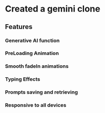 # Created a gemini clone

## Features
 ### Generative AI function
 ### PreLoading Animation
 ### Smooth fadeIn animations 
 ### Typing Effects
 ### Prompts saving and retrieving
 ### Responsive to all devices